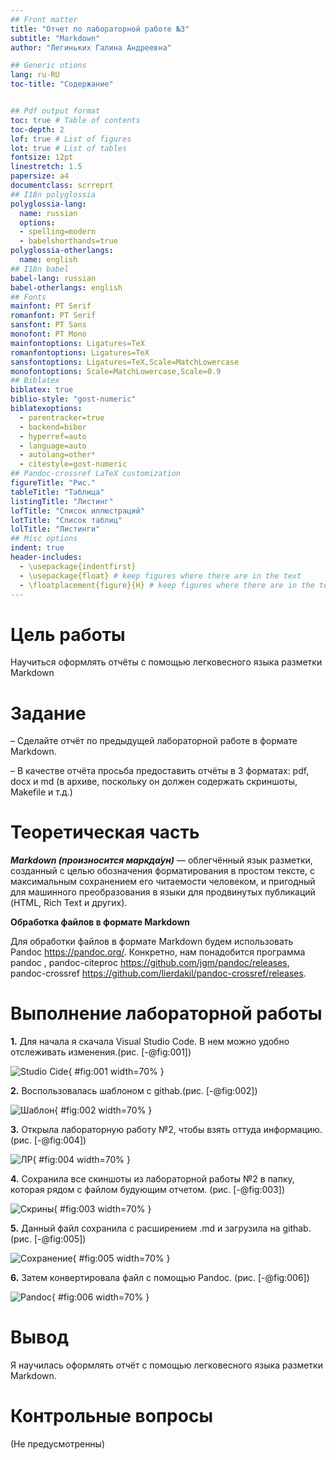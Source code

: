 ```yaml
---
## Front matter
title: "Отчет по лабораторной работе №3"
subtitle: "Markdown"
author: "Легиньких Галина Андреевна"

## Generic otions
lang: ru-RU
toc-title: "Содержание"


## Pdf output format
toc: true # Table of contents
toc-depth: 2
lof: true # List of figures
lot: true # List of tables
fontsize: 12pt
linestretch: 1.5
papersize: a4
documentclass: scrreprt
## I18n polyglossia
polyglossia-lang:
  name: russian
  options:
  - spelling=modern
  - babelshorthands=true
polyglossia-otherlangs:
  name: english
## I18n babel
babel-lang: russian
babel-otherlangs: english
## Fonts
mainfont: PT Serif
romanfont: PT Serif
sansfont: PT Sans
monofont: PT Mono
mainfontoptions: Ligatures=TeX
romanfontoptions: Ligatures=TeX
sansfontoptions: Ligatures=TeX,Scale=MatchLowercase
monofontoptions: Scale=MatchLowercase,Scale=0.9
## Biblatex
biblatex: true
biblio-style: "gost-numeric"
biblatexoptions:
  - parentracker=true
  - backend=biber
  - hyperref=auto
  - language=auto
  - autolang=other*
  - citestyle=gost-numeric
## Pandoc-crossref LaTeX customization
figureTitle: "Рис."
tableTitle: "Таблица"
listingTitle: "Листинг"
lofTitle: "Список иллюстраций"
lotTitle: "Список таблиц"
lolTitle: "Листинги"
## Misc options
indent: true
header-includes:
  - \usepackage{indentfirst}
  - \usepackage{float} # keep figures where there are in the text
  - \floatplacement{figure}{H} # keep figures where there are in the text
---
```


# Цель работы

Научиться оформлять отчёты с помощью легковесного языка разметки Markdown

# Задание

– Сделайте отчёт по предыдущей лабораторной работе в формате Markdown.

– В качестве отчёта просьба предоставить отчёты в 3 форматах: pdf, docx и md (в архиве,
поскольку он должен содержать скриншоты, Makefile и т.д.)

# Теоретическая часть

***Markdown (произносится маркда́ун)*** — облегчённый язык разметки, созданный с целью обозначения форматирования в простом тексте, с максимальным сохранением его читаемости человеком, и пригодный для машинного преобразования в языки для продвинутых публикаций (HTML, Rich Text и других).

**Обработка файлов в формате Markdown**

Для обработки файлов в формате Markdown будем использовать Pandoc
https://pandoc.org/. Конкретно, нам понадобится программа pandoc ,
pandoc-citeproc https://github.com/jgm/pandoc/releases, pandoc-crossref
https://github.com/lierdakil/pandoc-crossref/releases.

# Выполнение лабораторной работы


**1.** Для начала я скачала Visual Studio Code. В нем можно удобно отслеживать изменения.(рис. [-@fig:001])

![Studio Cide](image/1.png){ #fig:001 width=70% }

**2.** Воспользовалась шаблоном с githab.(рис. [-@fig:002])

![Шаблон](image/2.png){ #fig:002 width=70% }

**3.** Открыла лабораторную работу №2, чтобы взять оттуда информацию.(рис. [-@fig:004])

![ЛР](image/4.png){ #fig:004 width=70% }

 **4.** Сохранила все скиншоты из лабораторной работы №2 в папку, которая рядом с файлом будующим отчетом. (рис. [-@fig:003])

![Скрины](image/3.png){ #fig:003 width=70% }

 **5.** Данный файл сохранила с расширением .md и загрузила на githab. (рис. [-@fig:005])
 
![Сохранение](image/5.png){ #fig:005 width=70% }

 **6.** Затем конвертировала файл с помощью Pandoc. (рис. [-@fig:006])

![Pandoc](image/6.png){ #fig:006 width=70% }

 # Вывод

 Я научилась оформлять отчёт с помощью легковесного языка разметки Markdown.

 # Контрольные вопросы 

 (Не предусмотренны)
